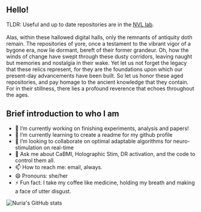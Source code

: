 
<!--
**senis000/senis000** is a ✨ _special_ ✨ repository because its `README.md` (this file) appears on your GitHub profile.


Here are some ideas to get you started:


-->


## Hello!

TLDR: Useful and up to date repositories are in the [NVL lab](https://github.com/NVL-Lab). 
<br />
<br />
Alas, within these hallowed digital halls, only the remnants of antiquity doth remain. The repositories of yore, once a testament to the vibrant vigor of a bygone era, now lie dormant, bereft of their former grandeur. Oh, how the winds of change have swept through these dusty corridors, leaving naught but memories and nostalgia in their wake. Yet let us not forget the legacy that these relics represent, for they are the foundations upon which our present-day advancements have been built. So let us honor these aged repositories, and pay homage to the ancient knowledge that they contain. For in their stillness, there lies a profound reverence that echoes throughout the ages.
<br />

## Brief introduction to who I am
- 🔭 I’m currently working on finishing experiments, analysis and papers!
- 🌱 I’m currently learning to create a readme for my github profile
- 👯 I’m looking to collaborate on optimal adaptable algorithms for neuro-stimulation on real-time
- 💬 Ask me about CaBMI, Holographic Stim, DR activation, and the code to control them all.
- 📫 How to reach me: email, always. 
- 😄 Pronouns: she/her
- ⚡ Fun fact: I take my coffee like medicine, holding my breath and making a face of utter disgust.

![Nuria's GitHub stats](https://github-readme-stats.vercel.app/api?username=senis000&count_private=true&show_icons=true&theme=dracula)
